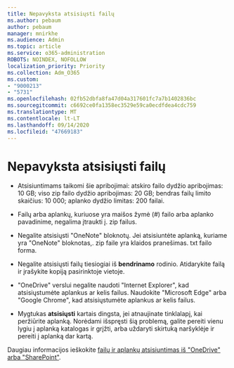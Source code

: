 ```yaml
---
title: Nepavyksta atsisiųsti failų
ms.author: pebaum
author: pebaum
manager: mnirkhe
ms.audience: Admin
ms.topic: article
ms.service: o365-administration
ROBOTS: NOINDEX, NOFOLLOW
localization_priority: Priority
ms.collection: Adm_O365
ms.custom:
- "9000213"
- "5731"
ms.openlocfilehash: 02fb52dbfa8fa47d04a317601fc7a7b1402836bc
ms.sourcegitcommit: c6692ce0fa1358ec3529e59ca0ecdfdea4cdc759
ms.translationtype: MT
ms.contentlocale: lt-LT
ms.lasthandoff: 09/14/2020
ms.locfileid: "47669183"
---
```

# <a name="unable-to-download-files"></a>Nepavyksta atsisiųsti failų

- Atsisiuntimams taikomi šie apribojimai: atskiro failo dydžio apribojimas: 10 GB; viso zip failo dydžio apribojimas: 20 GB; bendras failų limito skaičius: 10 000; aplanko dydžio limitas: 200 failai.
- Failų arba aplankų, kuriuose yra maišos žymė (#) failo arba aplanko pavadinime, negalima įtraukti į. zip failus.  
    
- Negalite atsisiųsti "OneNote" bloknotų. Jei atsisiuntėte aplanką, kuriame yra "OneNote" bloknotas,. zip faile yra klaidos pranešimas. txt failo forma.  
    
- Negalite atsisiųsti failų tiesiogiai iš **bendrinamo**  rodinio. Atidarykite failą ir įrašykite kopiją pasirinktoje vietoje.  
    
- "OneDrive" verslui negalite naudoti "Internet Explorer", kad atsisiųstumėte aplankus ar kelis failus. Naudokite "Microsoft Edge" arba "Google Chrome", kad atsisiųstumėte aplankus ar kelis failus.  
    
- Mygtukas **atsisiųsti** kartais dingsta, jei atnaujinate tinklalapį, kai peržiūrite aplanką. Norėdami išspręsti šią problemą, galite pereiti vienu lygiu į aplanką katalogas ir grįžti, arba uždaryti skirtuką naršyklėje ir pereiti į aplanką dar kartą.  
    
Daugiau informacijos ieškokite [failų ir aplankų atsisiuntimas iš "OneDrive" arba "SharePoint"](https://support.office.com/article/download-files-and-folders-from-onedrive-or-sharepoint-5c7397b7-19c7-4893-84fe-d02e8fa5df05).
